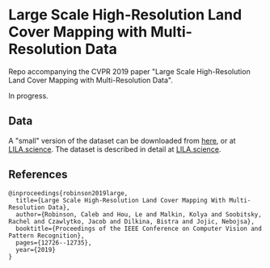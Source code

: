 # Large Scale High-Resolution Land Cover Mapping with Multi-Resolution Data

Repo accompanying the CVPR 2019 paper "Large Scale High-Resolution Land Cover Mapping with Multi-Resolution Data".

In progress.


## Data

A "small" version of the dataset can be downloaded from [here](https://lilablobssc.blob.core.windows.net/lcmcvpr2019/small.zip), or at [LILA.science](http://lila.science/datasets). The dataset is described in detail at [LILA.science](http://lila.science/datasets).

## References

```
@inproceedings{robinson2019large,
  title={Large Scale High-Resolution Land Cover Mapping With Multi-Resolution Data},
  author={Robinson, Caleb and Hou, Le and Malkin, Kolya and Soobitsky, Rachel and Czawlytko, Jacob and Dilkina, Bistra and Jojic, Nebojsa},
  booktitle={Proceedings of the IEEE Conference on Computer Vision and Pattern Recognition},
  pages={12726--12735},
  year={2019}
}
```